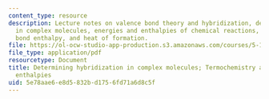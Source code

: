 ```yaml
---
content_type: resource
description: Lecture notes on valence bond theory and hybridization, determining hybridization
  in complex molecules, energies and enthalpies of chemical reactions, bond energy/
  bond enthalpy, and heat of formation.
file: https://ol-ocw-studio-app-production.s3.amazonaws.com/courses/5-111-principles-of-chemical-science-fall-2008/5e78aae6e8d5832bd1756fd71a6d8c5f_lecnotes16.pdf
file_type: application/pdf
resourcetype: Document
title: Determining hybridization in complex molecules; Termochemistry and bond energies/bond
  enthalpies
uid: 5e78aae6-e8d5-832b-d175-6fd71a6d8c5f
---
```

